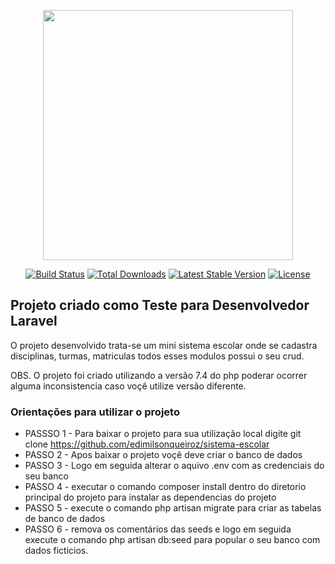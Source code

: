 <p align="center"><a href="https://laravel.com" target="_blank"><img src="https://raw.githubusercontent.com/laravel/art/master/logo-lockup/5%20SVG/2%20CMYK/1%20Full%20Color/laravel-logolockup-cmyk-red.svg" width="400"></a></p>

<p align="center">
<a href="https://travis-ci.org/laravel/framework"><img src="https://travis-ci.org/laravel/framework.svg" alt="Build Status"></a>
<a href="https://packagist.org/packages/laravel/framework"><img src="https://img.shields.io/packagist/dt/laravel/framework" alt="Total Downloads"></a>
<a href="https://packagist.org/packages/laravel/framework"><img src="https://img.shields.io/packagist/v/laravel/framework" alt="Latest Stable Version"></a>
<a href="https://packagist.org/packages/laravel/framework"><img src="https://img.shields.io/packagist/l/laravel/framework" alt="License"></a>
</p>

## Projeto criado como Teste para Desenvolvedor Laravel

   <p> O projeto desenvolvido trata-se um mini sistema escolar onde se cadastra disciplinas, turmas, matriculas todos esses modulos possui o seu crud.
   
   OBS. O projeto foi criado utilizando a versão 7.4 do php poderar ocorrer alguma inconsistencia caso voçê utilize versão diferente.
   </p>

### Orientações para utilizar o projeto

 - PASSSO 1 - Para baixar o projeto para sua utilização local 
digite git clone https://github.com/edimilsonqueiroz/sistema-escolar
- PASSO 2 - Apos baixar o projeto voçê deve criar o banco de dados
- PASSO 3 - Logo em seguida alterar o aquivo .env com as credenciais do seu banco
- PASSO 4 - executar o comando composer install dentro do diretorio principal do projeto para instalar as dependencias do projeto
- PASSO 5 - execute o comando php artisan migrate para criar as tabelas de banco de dados
- PASSO 6 - remova os comentários das seeds e logo em seguida execute o comando php artisan db:seed para popular o seu banco com dados ficticios.


